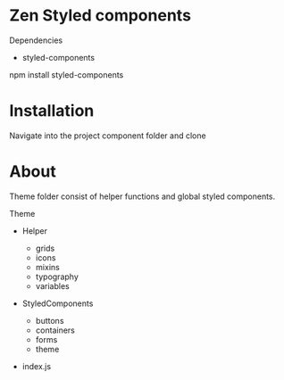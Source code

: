 # Zen Styled components

Dependencies
+ styled-components 

npm install styled-components

# Installation

Navigate into the project component folder and clone

# About

Theme folder consist of helper functions and global styled components.

Theme
  - Helper
     - grids
     - icons
     - mixins
     - typography
     - variables
     
  - StyledComponents
     - buttons
     - containers
     - forms
     - theme
  - index.js

